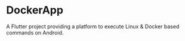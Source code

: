 # DockerApp

A Flutter project providing a platform to execute Linux & Docker based commands on Android.

